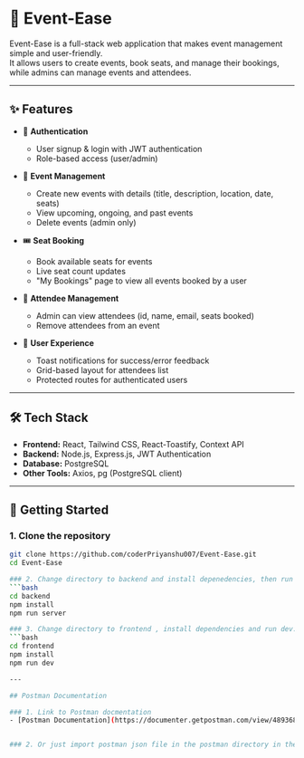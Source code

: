 # 🎉 Event-Ease

Event-Ease is a full-stack web application that makes event management simple and user-friendly.  
It allows users to create events, book seats, and manage their bookings, while admins can manage events and attendees.

---

## ✨ Features

- 🔐 **Authentication**
  - User signup & login with JWT authentication
  - Role-based access (user/admin)

- 📅 **Event Management**
  - Create new events with details (title, description, location, date, seats)
  - View upcoming, ongoing, and past events
  - Delete events (admin only)

- 🎟 **Seat Booking**
  - Book available seats for events
  - Live seat count updates
  - "My Bookings" page to view all events booked by a user

- 👥 **Attendee Management**
  - Admin can view attendees (id, name, email, seats booked)
  - Remove attendees from an event

- 🔔 **User Experience**
  - Toast notifications for success/error feedback
  - Grid-based layout for attendees list
  - Protected routes for authenticated users

---

## 🛠 Tech Stack

- **Frontend:** React, Tailwind CSS, React-Toastify, Context API  
- **Backend:** Node.js, Express.js, JWT Authentication  
- **Database:** PostgreSQL  
- **Other Tools:** Axios, pg (PostgreSQL client)  



---

## 🚀 Getting Started

### 1. Clone the repository
```bash
git clone https://github.com/coderPriyanshu007/Event-Ease.git
cd Event-Ease

### 2. Change directory to backend and install depenedencies, then run server.
```bash
cd backend
npm install
npm run server

### 3. Change directory to frontend , install dependencies and run dev. 
```bash
cd frontend
npm install
npm run dev

---

## Postman Documentation

### 1. Link to Postman docmentation
- [Postman Documentation](https://documenter.getpostman.com/view/48936818/2sB3QFSCgk)


### 2. Or just import postman json file in the postman directory in the repo

